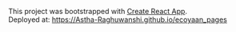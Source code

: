 This project was bootstrapped with [Create React App](https://github.com/facebook/create-react-app).<br>
Deployed at: https://Astha-Raghuwanshi.github.io/ecoyaan_pages
